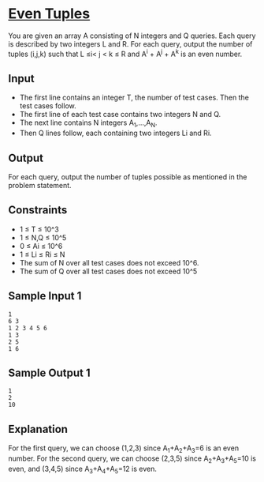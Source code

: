 # [Even Tuples](https://www.codechef.com/problems/ETUP)

You are given an array A consisting of N integers and Q queries. Each query is described by two integers L and R. For each query, output the number of tuples (i,j,k) such that L ≤i< j < k ≤ R and A<sup>i</sup> + A<sup>j</sup> + A<sup>k</sup> is an even number.

## Input

-   The first line contains an integer T, the number of test cases. Then the test cases follow.
-   The first line of each test case contains two integers N and Q.
-   The next line contains N integers A<sub>1</sub>,…,A<sub>N</sub>.
-   Then Q lines follow, each containing two integers Li and Ri.

## Output

For each query, output the number of tuples possible as mentioned in the problem statement.

## Constraints

-   1 ≤ T ≤ 10^3
-   1 ≤ N,Q ≤ 10^5
-   0 ≤ Ai ≤ 10^6
-   1 ≤ Li ≤ Ri ≤ N
-   The sum of N over all test cases does not exceed 10^6.
-   The sum of Q over all test cases does not exceed 10^5

## Sample Input 1

```
1
6 3
1 2 3 4 5 6
1 3
2 5
1 6
```

## Sample Output 1

```
1
2
10
```

## Explanation

For the first query, we can choose (1,2,3) since A<sub>1</sub>+A<sub>2</sub>+A<sub>3</sub>=6 is an even number.
For the second query, we can choose (2,3,5) since A<sub>2</sub>+A<sub>3</sub>+A<sub>5</sub>=10 is even, and (3,4,5) since A<sub>3</sub>+A<sub>4</sub>+A<sub>5</sub>=12 is even.
